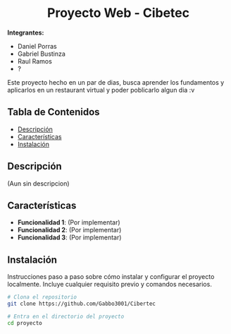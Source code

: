 <h1 align="center">Proyecto Web - Cibetec</h1>

**Integrantes:**
  - Daniel Porras
  - Gabriel Bustinza
  - Raul Ramos
  - ?


Este proyecto hecho en un par de dias, busca aprender los fundamentos y aplicarlos en un restaurant virtual y poder poblicarlo algun dia :v 

## Tabla de Contenidos

- [Descripción](#descripción)
- [Características](#características)
- [Instalación](#instalación)

## Descripción

(Aun sin descripcion)

## Características

- **Funcionalidad 1**: (Por implementar)
- **Funcionalidad 2**: (Por implementar)
- **Funcionalidad 3**: (Por implementar)

## Instalación

Instrucciones paso a paso sobre cómo instalar y configurar el proyecto localmente. Incluye cualquier requisito previo y comandos necesarios.

```bash
# Clona el repositorio
git clone https://github.com/Gabbo3001/Cibertec

# Entra en el directorio del proyecto
cd proyecto
